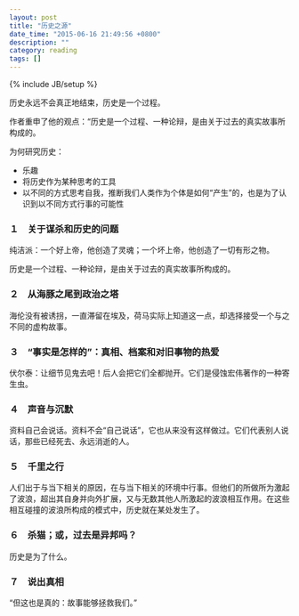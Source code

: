 ```yaml
---
layout: post
title: "历史之源"
date_time: "2015-06-16 21:49:56 +0800"
description: ""
category: reading
tags: []
---
```

{% include JB/setup %}

历史永远不会真正地结束，历史是一个过程。

作者重申了他的观点：“历史是一个过程、一种论辩，是由关于过去的真实故事所构成的。

为何研究历史：

- 乐趣
- 将历史作为某种思考的工具
- 以不同的方式思考自我，推断我们人类作为个体是如何“产生”的，也是为了认识到以不同方式行事的可能性

### １　关于谋杀和历史的问题

纯洁派：一个好上帝，他创造了灵魂；一个坏上帝，他创造了一切有形之物。

历史是一个过程、一种论辩，是由关于过去的真实故事所构成的。

### ２　从海豚之尾到政治之塔

海伦没有被诱拐，一直滞留在埃及，荷马实际上知道这一点，却选择接受一个与之不同的虚构故事。

### ３　“事实是怎样的”：真相、档案和对旧事物的热爱

伏尔泰：让细节见鬼去吧！后人会把它们全都抛开。它们是侵蚀宏伟著作的一种寄生虫。

### ４　声音与沉默

资料自己会说话。资料不会“自己说话”，它也从来没有这样做过。它们代表别人说话，那些已经死去、永远消逝的人。

### ５　千里之行

人们出于与当下相关的原因，在与当下相关的环境中行事。但他们的所做所为激起了波浪，超出其自身并向外扩展，又与无数其他人所激起的波浪相互作用。在这些相互碰撞的波浪所构成的模式中，历史就在某处发生了。


### ６　杀猫；或，过去是异邦吗？

历史是为了什么。


### ７　说出真相

“但这也是真的：故事能够拯救我们。”
